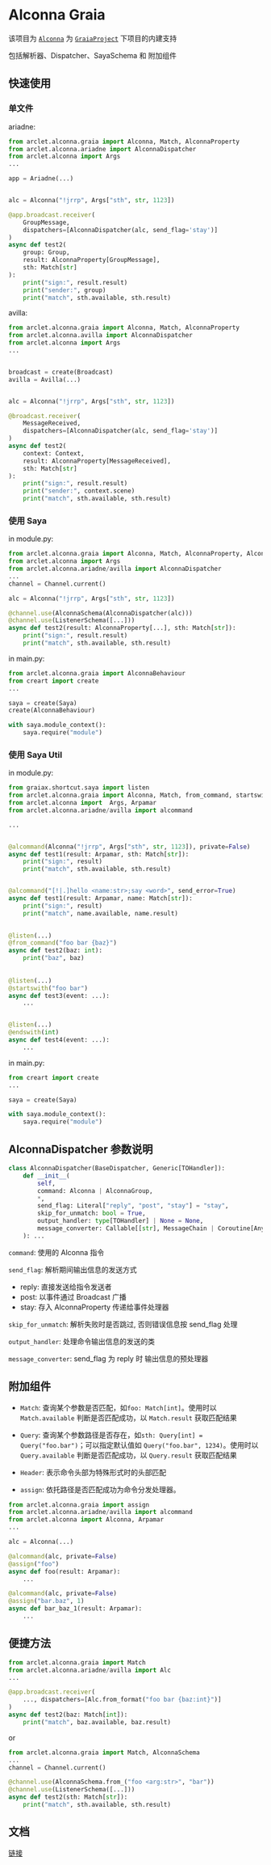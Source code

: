 # Alconna Graia

该项目为 [`Alconna`](https://github.com/ArcletProject/Alconna) 为 [`GraiaProject`](https://github.com/GraiaProject) 下项目的内建支持

包括解析器、Dispatcher、SayaSchema 和 附加组件

## 快速使用

### 单文件

ariadne:

```python
from arclet.alconna.graia import Alconna, Match, AlconnaProperty
from arclet.alconna.ariadne import AlconnaDispatcher
from arclet.alconna import Args
...

app = Ariadne(...)


alc = Alconna("!jrrp", Args["sth", str, 1123])

@app.broadcast.receiver(
    GroupMessage,
    dispatchers=[AlconnaDispatcher(alc, send_flag='stay')]
)
async def test2(
    group: Group,
    result: AlconnaProperty[GroupMessage],
    sth: Match[str]
):
    print("sign:", result.result)
    print("sender:", group)
    print("match", sth.available, sth.result)
```

avilla:

```python
from arclet.alconna.graia import Alconna, Match, AlconnaProperty
from arclet.alconna.avilla import AlconnaDispatcher
from arclet.alconna import Args
...


broadcast = create(Broadcast)
avilla = Avilla(...)


alc = Alconna("!jrrp", Args["sth", str, 1123])

@broadcast.receiver(
    MessageReceived,
    dispatchers=[AlconnaDispatcher(alc, send_flag='stay')]
)
async def test2(
    context: Context,
    result: AlconnaProperty[MessageReceived],
    sth: Match[str]
):
    print("sign:", result.result)
    print("sender:", context.scene)
    print("match", sth.available, sth.result)
```

### 使用 Saya

in module.py:
```python
from arclet.alconna.graia import Alconna, Match, AlconnaProperty, AlconnaSchema
from arclet.alconna import Args
from arclet.alconna.ariadne/avilla import AlconnaDispatcher
...
channel = Channel.current()

alc = Alconna("!jrrp", Args["sth", str, 1123])

@channel.use(AlconnaSchema(AlconnaDispatcher(alc)))
@channel.use(ListenerSchema([...]))
async def test2(result: AlconnaProperty[...], sth: Match[str]):
    print("sign:", result.result)
    print("match", sth.available, sth.result)


```

in main.py:
```python
from arclet.alconna.graia import AlconnaBehaviour
from creart import create
...

saya = create(Saya)
create(AlconnaBehaviour)

with saya.module_context():
    saya.require("module")

```
### 使用 Saya Util

in module.py:

```python
from graiax.shortcut.saya import listen
from arclet.alconna.graia import Alconna, Match, from_command, startswith, endswith
from arclet.alconna import  Args, Arpamar
from arclet.alconna.ariadne/avilla import alcommand

...


@alcommand(Alconna("!jrrp", Args["sth", str, 1123]), private=False)
async def test1(result: Arpamar, sth: Match[str]):
    print("sign:", result)
    print("match", sth.available, sth.result)


@alcommand("[!|.]hello <name:str>;say <word>", send_error=True)
async def test1(result: Arpamar, name: Match[str]):
    print("sign:", result)
    print("match", name.available, name.result)

    
@listen(...) 
@from_command("foo bar {baz}")
async def test2(baz: int):
    print("baz", baz)
    
    
@listen(...)
@startswith("foo bar")
async def test3(event: ...):
    ...


@listen(...)
@endswith(int)
async def test4(event: ...):
    ...
```

in main.py:
```python
from creart import create
...

saya = create(Saya)

with saya.module_context():
    saya.require("module")

```

## AlconnaDispatcher 参数说明

```python
class AlconnaDispatcher(BaseDispatcher, Generic[TOHandler]):
    def __init__(
        self,
        command: Alconna | AlconnaGroup,
        *,
        send_flag: Literal["reply", "post", "stay"] = "stay",
        skip_for_unmatch: bool = True,
        output_handler: type[TOHandler] | None = None,
        message_converter: Callable[[str], MessageChain | Coroutine[Any, Any, MessageChain]] | None = None,
    ): ...
```

`command`: 使用的 Alconna 指令

`send_flag`: 解析期间输出信息的发送方式
- reply: 直接发送给指令发送者
- post: 以事件通过 Broadcast 广播
- stay: 存入 AlconnaProperty 传递给事件处理器

`skip_for_unmatch`: 解析失败时是否跳过, 否则错误信息按 send_flag 处理

`output_handler`: 处理命令输出信息的发送的类

`message_converter`: send_flag 为 reply 时 输出信息的预处理器

## 附加组件

- `Match`: 查询某个参数是否匹配，如`foo: Match[int]`。使用时以 `Match.available` 判断是否匹配成功，以
`Match.result` 获取匹配结果

- `Query`: 查询某个参数路径是否存在，如`sth: Query[int] = Query("foo.bar")`；可以指定默认值如
`Query("foo.bar", 1234)`。使用时以 `Query.available` 判断是否匹配成功，以 `Query.result` 获取匹配结果

- `Header`: 表示命令头部为特殊形式时的头部匹配

- `assign`: 依托路径是否匹配成功为命令分发处理器。

```python
from arclet.alconna.graia import assign
from arclet.alconna.ariadne/avilla import alcommand
from arclet.alconna import Alconna, Arpamar
...

alc = Alconna(...)

@alcommand(alc, private=False)
@assign("foo")
async def foo(result: Arpamar):
    ...

@alcommand(alc, private=False)
@assign("bar.baz", 1)
async def bar_baz_1(result: Arpamar):
    ...
```

## 便捷方法

```python
from arclet.alconna.graia import Match
from arclet.alconna.ariadne/avilla import Alc
...

@app.broadcast.receiver(
    ..., dispatchers=[Alc.from_format("foo bar {baz:int}")]
)
async def test2(baz: Match[int]):
    print("match", baz.available, baz.result)
```

or

```python
from arclet.alconna.graia import Match, AlconnaSchema
...
channel = Channel.current()

@channel.use(AlconnaSchema.from_("foo <arg:str>", "bar"))
@channel.use(ListenerSchema([...]))
async def test2(sth: Match[str]):
    print("match", sth.available, sth.result)
```

## 文档

[链接](https://graiax.cn/guide/alconna.html#kirakira%E2%98%86dokidoki%E7%9A%84dispatcher)